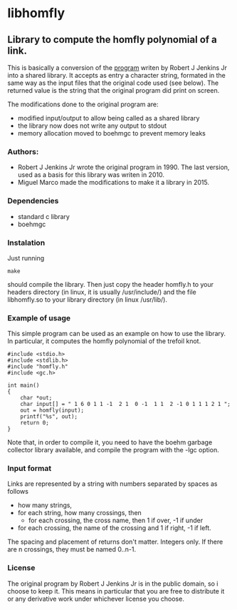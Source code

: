 # libhomfly
## Library to compute the homfly polynomial of a link.

This is basically a conversion of the [program][1] writen by Robert J Jenkins Jr into a shared library. It accepts as entry a character string, formated in the same way as the input files that the original code used (see below). The returned value is the string that the original program did print on screen.

The modifications done to the original program are:

* modified input/output to allow being called as a shared library
* the library now does not write any output to stdout
* memory allocation moved to boehmgc to prevent memory leaks

### Authors:

* Robert J Jenkins Jr wrote the original program in 1990. The last version, used as a basis for this library was writen in 2010.
* Miguel Marco made the modifications to make it a library in 2015.


### Dependencies

* standard c library
* boehmgc 

### Instalation

Just running

````
make 
````

should compile the library. Then just copy the header homfly.h to your headers directory (in linux, it is usually /usr/include/) and the file libhomfly.so to your library directory (in linux /usr/lib/).

### Example of usage

This simple program can be used as an example on how to use the library. In particular, it computes the homfly polynomial of the trefoil knot.

``````````````````````````````````````````````````````````````````````````````````````````
#include <stdio.h>
#include <stdlib.h>
#include "homfly.h"
#include <gc.h>

int main()
{
    char *out;
    char input[] = " 1 6 0 1 1 -1  2 1  0 -1  1 1  2 -1 0 1 1 1 2 1 ";
    out = homfly(input);
    printf("%s", out);
    return 0;
}
``````````````````````````````````````````````````````````````````````````````````````````

Note that, in order to compile it, you need to have the boehm garbage collector library available, and compile the program with the -lgc option.

### Input format

Links are represented by a string with numbers separated by spaces as follows

* how many strings,
 * for each string, how many crossings, then
   * for each crossing, the cross name, then 1 if over, -1 if under
* for each crossing, the name of the crossing and 1 if right, -1 if left.
   
The spacing and placement of returns don't matter.  Integers only.
If there are n crossings, they must be named 0..n-1.

### License

The original program by Robert J Jenkins Jr is in the public domain, so i choose to keep it. This means in particular that you are free to distribute it or any derivative work under whichever license you choose.

[1]: http://burtleburtle.net/bob/knot/homfly.html
